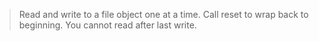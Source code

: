 > Read and write to a file object one at a time. Call reset to wrap back to beginning. You cannot read after last write. 